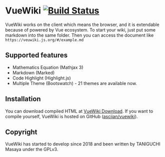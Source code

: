 # VueWiki [![Build Status](https://travis-ci.org/asciian/vuewiki.svg?branch=master)](https://travis-ci.org/asciian/vuewiki)

VueWiki works on the client which means the browser, and it is extendable because of powered by Vue ecosystem.
To start your wiki, just put some markdown into the same folder. Then you can access the document like `https://veuwiki.js.org/#/example.md`

## Supported features

- Mathematics Equation (Mathjax 3)
- Markdown (Marked)
- Code Highlight (Highlight.js)
- Multiple Theme (Bootswatch) - 21 themes are available now.

## Installation

You can download compiled HTML at [VueWiki Download](https://vuewiki.js.org/yeti/#/download.md/).
If you want to compile yourself, VueWiki is hosted on GitHub ([asciian/vuewiki](https://github.com/asciian/vuewiki/)).

## Copyright

VueWiki has started to develop since 2018 and been written by TANIGUCHI Masaya under the GPLv3.
